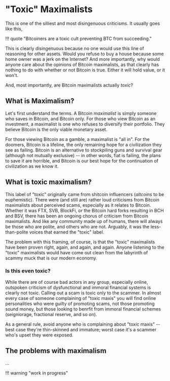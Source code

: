 <!--
Lord Jesus Christ
Son of God
Have mercy on me, a sinner
-->

# "Toxic" Maximalists

This is one of the silliest and most disingenuous
 criticisms.
It usually goes like this,

!!! quote "Bitcoiners are a toxic cult preventing BTC from succeeding."

This is clearly disingenuous because
 no one
 would use this line of reasoning
 for other assets.
Would you refuse to buy a house because some
 home owner was a jerk on the Internet?
And more importantly, why would anyone care
 about the opinions of Bitcoin maximalists,
 as that clearly has nothing to do with
 whether or not Bitcoin is true.
Either it will hold value, or it won't.

And, most importantly,
 are Bitcoin maximalists actually *toxic*?




## What is Maximalism?

Let's first understand the terms.
A Bitcoin *maximalist* is simply someone who
 saves in Bitcoin, and Bitcoin only.
For those who view Bitcoin as an investment,
 a maximalist is one who refuses to diversify
 their portfolio.
They believe Bitcoin is
 the only viable monetary asset.

For those viewing Bitcoin as a gamble,
 a maximalist is "all in".
For the doomers, Bitcoin is a lifeline,
 the only remaining hope for a civilization
 they see as failing.
Bitcoin is an alternative to 
 stockpiling guns and survival gear
 (although not mutually exclusive) --
 in other words, fiat is failing,
 the plans to save it are horrible, and
 Bitcoin is our best hope for the continuation
 of civilization as we know it.





## What is toxic maximalism?

This label of "toxic" originally came from
 shitcoin influencers
 (*altcoins* to be euphemistic).
There were (and still are)
 rather loud criticisms
 from Bitcoin maximalists 
 about perceived scams,
 especially as it relates to Bitcoin.
Whether it was
 FTX,
 SVB,
 BlockFi,
 or the
 Bitcoin hard forks resulting in
 BCH and
 BSV,
 there has been an ongoing chorus
 of criticism from Bitcoin maximalists.
And like any community made up of humans,
 there will always be those who are polite,
 and others who are not.
Arguably, it was the less-than-polite
 voices that earned the "toxic" label.

The problem with this framing, of course,
 is that the "toxic" maximalists have been
 proven right, 
 again,
 and again,
 and again.
Anyone listening to the "toxic" maximalists
 would have come out clean from the labyrinth
 of scammy muck that is our modern
 economy.











### Is this even toxic?

While there are of course bad actors
 in any group, especially online,
 outspoken criticism of dysfunctional and immoral
 financial systems is clearly not toxic.
Calling out a scam is toxic
 only to the scammer.
In almost every case of someone
 complaining of "toxic maxis" you
 will find
 online personalities who were guilty
 of promoting scams,
 not those promoting sound money,
 but those looking to benrfit from
 immoral financial schemes
 (seigniorage, fractional reserve, and so on).

As a general rule, avoid anyone who
 is complaining about "toxic maxis" --
 best case they're thin-skinned and immature;
 worst case it's a scammer who's upset
 they were exposed.




## The problems with maximalism

...







!!! warning "work in progress"

